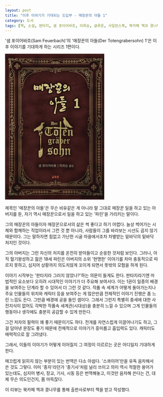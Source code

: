 ```yaml
---
layout: post
title: "이후 이야기가 기대되는 도입부 - 매장꾼의 아들 1"
category: 도서
tags: [책, 소설, 판타지, 샘 포이어바흐, 이희승, 글루온, 사일런스북, 북카페 책과 콩나무, 서평]
---
```


'샘 포이어바흐(Sam Feuerbach)'의
'매장꾼의 아들(Der Totengrabersohn) 1'은
이후 이야기를 기대하게 하는 시리즈 1편이다.

![표지](/images/der-totengrabersohn-1-book-h480.jpg)

제목인 '매장꾼의 아들'은 무슨 비유같은 게 아니라
말 그대로 매장꾼 일을 하고 있는 아버지를 둔,
자기 역시 매장꾼으로서 일을 하고 있는 '파린'을 가리키는 말이다.

그의 매장꾼의 아들이자 매장꾼으로서의 삶은 썩 좋다고 하기 어렵다.
늘상 썩어가는 시체와 함께하는 직업이라서 그런 것 뿐 아니라,
사람들이 그를 바라보는 시선도 곱지 않기 때문이다.
그는 말하자면 힘없고 가난한 시골 마을에서조차 차별받는 밑바닥의 밑바닥 처지인 것이다.

그의 아버지는 그런 자신의 처지를 온전히 받아들이고 순응한 것처럼 보인다.
그러나, 아직 혈기왕성하고 젊은 18세 파린은
아버지의 소위 '현명한' 이야기를 차마 충동적으로 따르지 못하고,
심지어 상황까지 의도치않게 꼬이게 되면서 뜻밖의 모험을 하게 된다.

이야기 시작부는 '판타지라 그러지 않았나?'하는 의문이 들게도 한다.
판타지라기엔 마법적인 요소보다 오히려 시대적인 이야기가 더 주요해 보여서다.
이는 1권이 일종의 배경을 보여주는 단계라 할 수 있어서 더 그런 것 같다.
작품 속 세계가 어떻게 돌아가는지나 주요 인물들의 위치와 캐릭터 등을 보여주는 게 많은만큼
전체적인 이야기 진행은 좀 느린 느낌도 든다.
그만큼 배경에 공을 들인 셈이다.
그래서 그런지 특별히 중세에 대한 사전지식이 없어도
각박한 작품속 세계관(시대상)을 충분히 느낄 수 있으며
그게 인물들의 행동이나 생각에도 충분히 공감할 수 있게 만든다.

그건 저자의 필력이 꽤 좋기 때문이기도 하다.
전개를 자연스럽게 이끌어나기도 하고,
그걸 담아낸 문장도 좋기 때문에
전체적으로 이야기가 흥미롭고 흡입력도 있다.
캐릭터도 매력적으로 잘 그려냈다.

그래서, 이들의 이야기가 어떻게 이어질지
그 여정이 이르르는 곳은 어디일지 기대하게 한다.

매끄럽게 읽히지 않는 부분이 있는 번역은 다소 아쉽다.
'스콰이어'만을 유독 음차해서 쓴 것도 그렇다.
이미 '종자'라던가 '종기사'처럼 널리 쓰이고 의미 역시 적절한 용어가 있는데도,
심지어 병사, 장교, 기사, 시동 등은 번역해놓고,
이것만 음차해 쓴다는 건, 대체 무슨 의도인건지, 쫌 마뜩잖다.



<div class="im im-info">
이 리뷰는 북카페 책과 콩나무를 통해 출판사로부터 책을 받고 작성했다.
</div>
